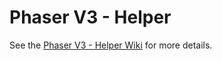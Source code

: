 # Phaser V3 - Helper

See the [Phaser V3 - Helper Wiki](https://github.com/NearMtl/Phaser-V3-Helper/wiki) for more details.